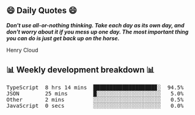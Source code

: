 ## 😄 Daily Quotes 😄

_**Don't use all-or-nothing thinking. Take each day as its own day, and don't worry about it if you mess up one day. The most important thing you can do is just get back up on the horse.**_

Henry Cloud



## 📊 Weekly development breakdown 📊

<pre>TypeScript  8 hrs 14 mins  ███████████████████▊░  94.5%
JSON        25 mins        █░░░░░░░░░░░░░░░░░░░░   5.0%
Other       2 mins         ░░░░░░░░░░░░░░░░░░░░░   0.5%
JavaScript  0 secs         ░░░░░░░░░░░░░░░░░░░░░   0.0%</pre>